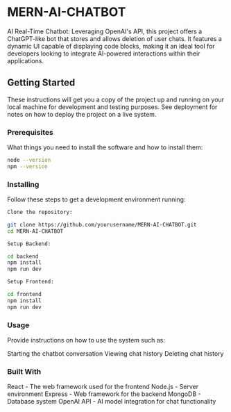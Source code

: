 # MERN-AI-CHATBOT

AI Real-Time Chatbot: Leveraging OpenAI's API, this project offers a ChatGPT-like bot that stores and allows deletion of user chats. It features a dynamic UI capable of displaying code blocks, making it an ideal tool for developers looking to integrate AI-powered interactions within their applications.

## Getting Started

These instructions will get you a copy of the project up and running on your local machine for development and testing purposes. See deployment for notes on how to deploy the project on a live system.

### Prerequisites

What things you need to install the software and how to install them:

```bash
node --version
npm --version
```

### Installing
Follow these steps to get a development environment running:

```bash
Clone the repository:

git clone https://github.com/yourusername/MERN-AI-CHATBOT.git
cd MERN-AI-CHATBOT

Setup Backend:

cd backend
npm install
npm run dev

Setup Frontend:

cd frontend
npm install
npm run dev
```

### Usage
Provide instructions on how to use the system such as:

Starting the chatbot conversation
Viewing chat history
Deleting chat history

### Built With
React - The web framework used for the frontend
Node.js - Server environment
Express - Web framework for the backend
MongoDB - Database system
OpenAI API - AI model integration for chat functionality